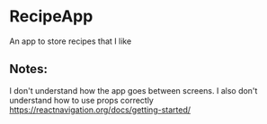# RecipeApp

An app to store recipes that I like

## Notes:

I don't understand how the app goes between screens. I also don't understand how to use props correctly
https://reactnavigation.org/docs/getting-started/

